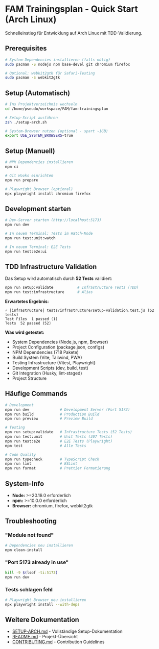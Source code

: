 # FAM Trainingsplan - Quick Start (Arch Linux)

Schnelleinstieg für Entwicklung auf Arch Linux mit TDD-Validierung.

## Prerequisites

```bash
# System-Dependencies installieren (falls nötig)
sudo pacman -S nodejs npm base-devel git chromium firefox

# Optional: webkit2gtk für Safari-Testing
sudo pacman -S webkit2gtk
```

## Setup (Automatisch)

```bash
# Ins Projektverzeichnis wechseln
cd /home/pseudo/workspace/FAM/fam-trainingsplan

# Setup-Script ausführen
zsh ./setup-arch.sh

# System-Browser nutzen (optional - spart ~1GB)
export USE_SYSTEM_BROWSERS=true
```

## Setup (Manuell)

```bash
# NPM Dependencies installieren
npm ci

# Git Hooks einrichten
npm run prepare

# Playwright Browser (optional)
npx playwright install chromium firefox
```

## Development starten

```bash
# Dev-Server starten (http://localhost:5173)
npm run dev

# In neuem Terminal: Tests im Watch-Mode
npm run test:unit:watch

# In neuem Terminal: E2E Tests
npm run test:e2e:ui
```

## TDD Infrastructure Validation

Das Setup wird automatisch durch **52 Tests** validiert:

```bash
npm run setup:validate           # Infrastructure Tests (TDD)
npm run test:infrastructure      # Alias
```

**Erwartetes Ergebnis:**

```
✓ |infrastructure| tests/infrastructure/setup-validation.test.js (52 tests)
Test Files  1 passed (1)
Tests  52 passed (52)
```

**Was wird getestet:**

- System Dependencies (Node.js, npm, Browser)
- Project Configuration (package.json, configs)
- NPM Dependencies (718 Pakete)
- Build System (Vite, Tailwind, PWA)
- Testing Infrastructure (Vitest, Playwright)
- Development Scripts (dev, build, test)
- Git Integration (Husky, lint-staged)
- Project Structure

## Häufige Commands

```bash
# Development
npm run dev              # Development Server (Port 5173)
npm run build            # Production Build
npm run preview          # Preview Build

# Testing
npm run setup:validate   # Infrastructure Tests (52 Tests)
npm run test:unit        # Unit Tests (307 Tests)
npm run test:e2e         # E2E Tests (Playwright)
npm test                 # Alle Tests

# Code Quality
npm run typecheck        # TypeScript Check
npm run lint             # ESLint
npm run format           # Prettier Formatierung
```

## System-Info

- **Node:** >=20.19.0 erforderlich
- **npm:** >=10.0.0 erforderlich
- **Browser:** chromium, firefox, webkit2gtk

## Troubleshooting

### "Module not found"

```bash
# Dependencies neu installieren
npm clean-install
```

### "Port 5173 already in use"

```bash
kill -9 $(lsof -ti:5173)
npm run dev
```

### Tests schlagen fehl

```bash
# Playwright Browser neu installieren
npx playwright install --with-deps
```

## Weitere Dokumentation

- [SETUP-ARCH.md](./SETUP-ARCH.md) - Vollständige Setup-Dokumentation
- [README.md](../README.md) - Projekt-Übersicht
- [CONTRIBUTING.md](../CONTRIBUTING.md) - Contribution Guidelines

